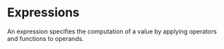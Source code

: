 # Expressions

An expression specifies the computation of a value by applying operators and functions to operands.
